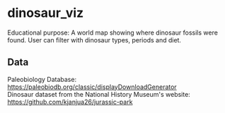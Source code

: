 # dinosaur_viz
Educational purpose: A world map showing where dinosaur fossils were found.  User can filter with dinosaur types, periods and diet.

## Data 
Paleobiology Database: https://paleobiodb.org/classic/displayDownloadGenerator  
Dinosaur dataset from the National History Museum's website: https://github.com/kjanjua26/jurassic-park
